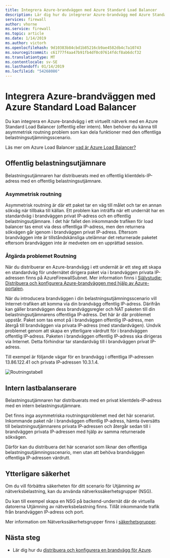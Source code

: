 ```yaml
---
title: Integrera Azure-brandväggen med Azure Standard Load Balancer
description: Lär dig hur du integrerar Azure-brandvägg med Azure Standard Load Balancer
services: firewall
author: vhorne
ms.service: firewall
ms.topic: article
ms.date: 1/14/2019
ms.author: victorh
ms.openlocfilehash: 9d10383b84cbd1b85216cb9ae4582db4c7a10743
ms.sourcegitcommit: c61777f4aa47b91fb4df0c07614fdcf8ab6dcf32
ms.translationtype: MT
ms.contentlocale: sv-SE
ms.lasthandoff: 01/14/2019
ms.locfileid: "54268086"
---
```

# <a name="integrate-azure-firewall-with-azure-standard-load-balancer"></a>Integrera Azure-brandväggen med Azure Standard Load Balancer

Du kan integrera en Azure-brandvägg i ett virtuellt nätverk med en Azure Standard Load Balancer (offentlig eller intern). Men behöver du känna till asymmetrisk routning problem som kan dela funktioner med den offentliga belastningsutjämningsscenario.

Läs mer om Azure Load Balancer [vad är Azure Load Balancer?](../load-balancer/load-balancer-overview.md)

## <a name="public-load-balancer"></a>Offentlig belastningsutjämnare

Belastningsutjämnaren har distribuerats med en offentlig klientdels-IP-adress med en offentlig belastningsutjämnare.

### <a name="asymmetric-routing"></a>Asymmetrisk routning

Asymmetrisk routning är där ett paket tar en väg till målet och tar en annan sökväg när tillbaka till källan. Ett problem kan inträffa när ett undernät har en standardväg i brandväggen privat IP-adress och en offentlig belastningsutjämnare. I det här fallet den inkommande trafiken för load balancer tas emot via dess offentliga IP-adress, men den returnera sökvägen går igenom i brandväggen privat IP-adress. Eftersom brandväggen inte är tillståndskänsliga utelämnar det returnerade paketet eftersom brandväggen inte är medveten om en upprättad session.

### <a name="fix-the-routing-issue"></a>Åtgärda problemet Routning

När du distribuerar en Azure-brandvägg i ett undernät är ett steg att skapa en standardväg för undernätet dirigera paket via i brandväggen privata IP-adressen finns på AzureFirewallSubnet. Mer information finns i [Självstudie: Distribuera och konfigurera Azure-brandväggen med hjälp av Azure-portalen](tutorial-firewall-deploy-portal.md#create-a-default-route).

När du introducera brandväggen i din belastningsutjämningsscenario vill Internet-trafiken att komma via din brandvägg offentlig IP-adress. Därifrån kan gäller brandväggen dess brandväggsregler och NAT paketen till din belastningsutjämnarens offentliga IP-adress. Det här är där problemet uppstår. Paket som tas emot på i brandväggen offentlig IP-adress, men återgå till brandväggen via privata IP-adress (med standardvägen).
Undvik problemet genom att skapa en ytterligare värdrutt för i brandväggen offentlig IP-adress. Paketen i brandväggen offentlig IP-adress ska dirigeras via Internet. Detta förhindrar tar standardväg till i brandväggen privat IP-adress.

Till exempel är följande vägar för en brandvägg i offentliga IP-adressen 13.86.122.41 och privata IP-adressen 10.3.1.4.

![Routningstabell](media/integrate-lb/route-table.png)

## <a name="internal-load-balancer"></a>Intern lastbalanserare

Belastningsutjämnaren har distribuerats med en privat klientdels-IP-adress med en intern belastningsutjämnare.

Det finns inga asymmetriska routningsproblemet med det här scenariot. Inkommande paket når i brandväggen offentlig IP-adress, hämta översätts till belastningsutjämnarens privata IP-adressen och återgår sedan till i brandväggen privata IP-adressen med hjälp av samma returnerade sökvägen.

Därför kan du distribuera det här scenariot som liknar den offentliga belastningsutjämningsscenario, men utan att behöva brandväggen offentliga IP-adressen värdrutt.

## <a name="additional-security"></a>Ytterligare säkerhet

Om du vill förbättra säkerheten för ditt scenario för Utjämning av nätverksbelastning, kan du använda nätverkssäkerhetsgrupper (NSG).

Du kan till exempel skapa en NSG på backend-undernät där de virtuella datorerna Utjämning av nätverksbelastning finns. Tillåt inkommande trafik från brandväggen IP-adress och port.

Mer information om Nätverkssäkerhetsgrupper finns i [säkerhetsgrupper](../virtual-network/security-overview.md).

## <a name="next-steps"></a>Nästa steg

- Lär dig hur du [distribuera och konfigurera en brandvägg för Azure](tutorial-firewall-deploy-portal.md).